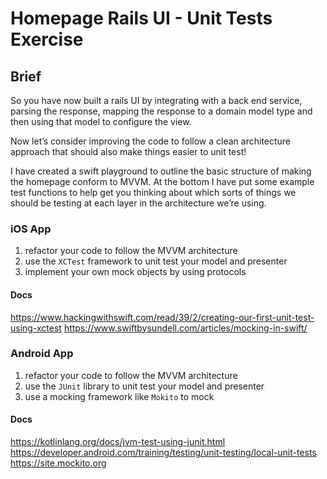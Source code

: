 # Homepage Rails UI - Unit Tests Exercise

## Brief

So you have now built a rails UI by integrating with a back end service, parsing the response, mapping the response to a domain model type and then using that model to configure the view. 

Now let’s consider improving the code to follow a clean architecture approach that should also make things easier to unit test! 

I have created a swift playground to outline the basic structure of making the homepage conform to MVVM. At the bottom I have put some example test functions to help get you thinking about which sorts of things we should be testing at each layer in the architecture we’re using. 

### iOS App

1. refactor your code to follow the MVVM architecture
2. use the `XCTest` framework to unit test your model and presenter
3. implement your own mock objects by using protocols


#### Docs
https://www.hackingwithswift.com/read/39/2/creating-our-first-unit-test-using-xctest
https://www.swiftbysundell.com/articles/mocking-in-swift/

### Android App

1. refactor your code to follow the MVVM architecture  
2. use the `JUnit` library to unit test your model and presenter
3. use a mocking framework like `Mokito` to mock 

#### Docs
https://kotlinlang.org/docs/jvm-test-using-junit.html
https://developer.android.com/training/testing/unit-testing/local-unit-tests
https://site.mockito.org
